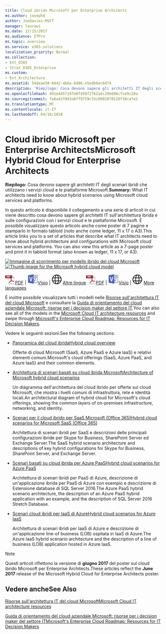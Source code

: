 ```yaml
---
title: Cloud ibrido Microsoft per Enterprise Architects
ms.author: josephd
author: JoeDavies-MSFT
manager: laurawi
ms.date: 12/15/2017
ms.audience: ITPro
ms.topic: overview
ms.service: o365-solutions
localization_priority: Normal
ms.collection:
- Ent_O365
- Strat_O365_Enterprise
ms.custom:
- Ent_Architecture
ms.assetid: 54deae50-9442-4b6a-bd86-e5edb0ec6d74
description: 'Riepilogo: Cosa devono sapere gli architetti IT degli scenari ibridi che utilizzano i servizi cloud e le piattaforme Microsoft.'
ms.openlocfilehash: 491e445f197e0f499f2762adc20b696cfce9c20a
ms.sourcegitcommit: fa8a42f093abff9759c33c0902878128f30cafe2
ms.translationtype: MT
ms.contentlocale: it-IT
ms.lasthandoff: 04/16/2018
---
```

# <a name="microsoft-hybrid-cloud-for-enterprise-architects"></a><span data-ttu-id="90ab5-103">Cloud ibrido Microsoft per Enterprise Architects</span><span class="sxs-lookup"><span data-stu-id="90ab5-103">Microsoft Hybrid Cloud for Enterprise Architects</span></span>

 <span data-ttu-id="90ab5-104">**Riepilogo:** Cosa devono sapere gli architetti IT degli scenari ibridi che utilizzano i servizi cloud e le piattaforme Microsoft.</span><span class="sxs-lookup"><span data-stu-id="90ab5-104">**Summary:** What IT architects need to know about hybrid scenarios using Microsoft cloud services and platforms.</span></span>
  
<span data-ttu-id="90ab5-p101">In questo articolo è disponibile il collegamento a una serie di articoli in cui viene descritto cosa devono sapere gli architetti IT sull'architettura ibrida e sulle configurazioni con i servizi cloud e le piattaforme Microsoft. È possibile visualizzare questo articolo anche come poster di 7 pagine e stamparlo in formato tabloid (noto anche come ledger, 11 x 17 o A3).</span><span class="sxs-lookup"><span data-stu-id="90ab5-p101">This article links you to a set of articles that describe what IT architects need to know about hybrid architecture and configurations with Microsoft cloud services and platforms. You can also view this article as a 7-page poster and print it in tabloid format (also known as ledger, 11 x 17, or A3).</span></span>
  
<span data-ttu-id="90ab5-107">[![Immagine di scorrimento per modello ibrido del cloud Microsoft](images/Hybrid_Poster/Hybrid_Cloud_Thumbnail.png)](https://www.microsoft.com/download/details.aspx?id=54424
)</span><span class="sxs-lookup"><span data-stu-id="90ab5-107">[![Thumb image for the Microsoft hybrid cloud model](images/Hybrid_Poster/Hybrid_Cloud_Thumbnail.png)](https://www.microsoft.com/download/details.aspx?id=54424
)</span></span>
  
<span data-ttu-id="90ab5-108">![File PDF](images/Common_Images/PDFIcon.png)[PDF](https://go.microsoft.com/fwlink/p/?linkid=842082) | ![File Visio](images/Common_Images/VisioIcon.png)[Visio](https://go.microsoft.com/fwlink/p/?linkid=842083) | ![Visualizzare una pagina con le versioni in altre lingue](images/Common_Images/GlobeIcon.png)
[Altre lingue](https://www.microsoft.com/download/details.aspx?id=54424)</span><span class="sxs-lookup"><span data-stu-id="90ab5-108">![PDF file](images/Common_Images/PDFIcon.png)[PDF](https://go.microsoft.com/fwlink/p/?linkid=842082) | ![Visio file](images/Common_Images/VisioIcon.png)[Visio](https://go.microsoft.com/fwlink/p/?linkid=842083) | ![See a page with versions in additional languages](images/Common_Images/GlobeIcon.png)
[More languages](https://www.microsoft.com/download/details.aspx?id=54424)</span></span>
  
<span data-ttu-id="90ab5-109">È inoltre possibile visualizzare tutti i modelli nelle [Risorse sull'architettura IT del cloud Microsoft](microsoft-cloud-it-architecture-resources.md) e consultare la [Guida di orientamento del cloud aziendale Microsoft: risorse per i decision maker del settore IT](https://aka.ms/cloudarchitecture).</span><span class="sxs-lookup"><span data-stu-id="90ab5-109">You can also see all of the models in the [Microsoft Cloud IT architecture resources](microsoft-cloud-it-architecture-resources.md) and swipe through [Microsoft's Enterprise Cloud Roadmap: Resources for IT Decision Makers](https://aka.ms/cloudarchitecture).</span></span>
  
<span data-ttu-id="90ab5-110">Vedere le seguenti sezioni:</span><span class="sxs-lookup"><span data-stu-id="90ab5-110">See the following sections:</span></span>
  
- [<span data-ttu-id="90ab5-111">Panoramica del cloud ibrida</span><span class="sxs-lookup"><span data-stu-id="90ab5-111">Hybrid cloud overview</span></span>](hybrid-cloud-overview.md)
    
    <span data-ttu-id="90ab5-112">Offerte di cloud Microsoft (SaaS, Azure PaaS e Azure IaaS) e relativi elementi comuni.</span><span class="sxs-lookup"><span data-stu-id="90ab5-112">Microsoft's cloud offerings (SaaS, Azure PaaS, and Azure IaaS) and their common elements.</span></span>
    
- [<span data-ttu-id="90ab5-113">Architettura di scenari basati su cloud ibrida Microsoft</span><span class="sxs-lookup"><span data-stu-id="90ab5-113">Architecture of Microsoft hybrid cloud scenarios</span></span>](architecture-of-microsoft-hybrid-cloud-scenarios.md)
    
    <span data-ttu-id="90ab5-114">Un diagramma dell'architettura del cloud ibrido per offerte sul cloud Microsoft, che mostra i livelli comuni di infrastruttura, rete e identità locali.</span><span class="sxs-lookup"><span data-stu-id="90ab5-114">An architectural diagram of hybrid cloud for Microsoft's cloud offerings, showing the common layers of on-premises infrastructure, networking, and identity.</span></span>
    
- [<span data-ttu-id="90ab5-115">Scenari per il cloud ibrido per SaaS Microsoft (Office 365)</span><span class="sxs-lookup"><span data-stu-id="90ab5-115">Hybrid cloud scenarios for Microsoft SaaS (Office 365)</span></span>](hybrid-cloud-scenarios-for-microsoft-saas-office-365.md)
    
    <span data-ttu-id="90ab5-116">Architettura di scenari ibridi per SaaS e descrizioni delle principali configurazioni ibride per Skype for Business, SharePoint Server ed Exchange Server.</span><span class="sxs-lookup"><span data-stu-id="90ab5-116">The SaaS hybrid scenario architecture and descriptions of key hybrid configurations for Skype for Business, SharePoint Server, and Exchange Server.</span></span>
    
- [<span data-ttu-id="90ab5-117">Scenari basati su cloud ibrida per Azure PaaS</span><span class="sxs-lookup"><span data-stu-id="90ab5-117">Hybrid cloud scenarios for Azure PaaS</span></span>](hybrid-cloud-scenarios-for-azure-paas.md)
    
    <span data-ttu-id="90ab5-118">Architettura di scenari ibridi per PaaS di Azure, descrizione di un'applicazione ibrida per PaaS di Azure con esempio e descrizione di Estensione database di SQL Server 2016.</span><span class="sxs-lookup"><span data-stu-id="90ab5-118">The Azure PaaS hybrid scenario architecture, the description of an Azure PaaS hybrid application with an example, and the description of SQL Server 2016 Stretch Database.</span></span>
    
- [<span data-ttu-id="90ab5-119">Scenari cloud ibridi per IaaS di Azure</span><span class="sxs-lookup"><span data-stu-id="90ab5-119">Hybrid cloud scenarios for Azure IaaS</span></span>](hybrid-cloud-scenarios-for-azure-iaas.md)
    
    <span data-ttu-id="90ab5-120">Architettura di scenari ibridi per IaaS di Azure e descrizione di un'applicazione line-of business (LOB) ospitata in IaaS di Azure.</span><span class="sxs-lookup"><span data-stu-id="90ab5-120">The Azure IaaS hybrid scenario architecture and the description of a line of business (LOB) application hosted in Azure IaaS.</span></span>
    
> [!NOTE]
> <span data-ttu-id="90ab5-121">Questi articoli riflettono la versione di **giugno 2017** del poster sul cloud ibrido Microsoft per Enterprise Architects.</span><span class="sxs-lookup"><span data-stu-id="90ab5-121">These articles reflect the **June 2017** release of the Microsoft Hybrid Cloud for Enterprise Architects poster.</span></span>
  
## <a name="see-also"></a><span data-ttu-id="90ab5-122">Vedere anche</span><span class="sxs-lookup"><span data-stu-id="90ab5-122">See Also</span></span>

[<span data-ttu-id="90ab5-123">Risorse sull'architettura IT del cloud Microsoft</span><span class="sxs-lookup"><span data-stu-id="90ab5-123">Microsoft Cloud IT architecture resources</span></span>](microsoft-cloud-it-architecture-resources.md)

[<span data-ttu-id="90ab5-124">Guida di orientamento del cloud aziendale Microsoft: risorse per i decision maker del settore IT</span><span class="sxs-lookup"><span data-stu-id="90ab5-124">Microsoft's Enterprise Cloud Roadmap: Resources for IT Decision Makers</span></span>](https://sway.com/FJ2xsyWtkJc2taRD)



